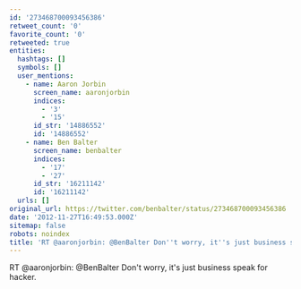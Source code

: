 ```yaml
---
id: '273468700093456386'
retweet_count: '0'
favorite_count: '0'
retweeted: true
entities:
  hashtags: []
  symbols: []
  user_mentions:
    - name: Aaron Jorbin
      screen_name: aaronjorbin
      indices:
        - '3'
        - '15'
      id_str: '14886552'
      id: '14886552'
    - name: Ben Balter
      screen_name: benbalter
      indices:
        - '17'
        - '27'
      id_str: '16211142'
      id: '16211142'
  urls: []
original_url: https://twitter.com/benbalter/status/273468700093456386
date: '2012-11-27T16:49:53.000Z'
sitemap: false
robots: noindex
title: 'RT @aaronjorbin: @BenBalter Don''t worry, it''s just business speak for hacker.'
---
```


RT @aaronjorbin: @BenBalter Don't worry, it's just business speak for hacker.